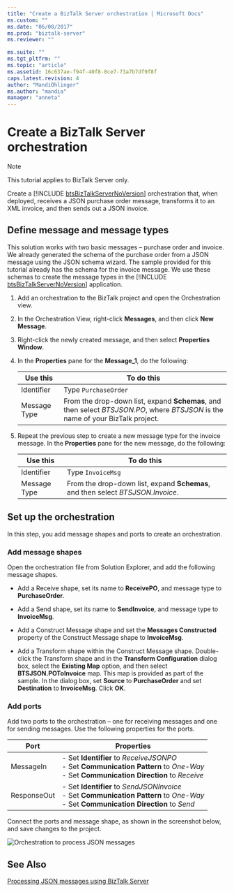 ```yaml
---
title: "Create a BizTalk Server orchestration | Microsoft Docs"
ms.custom: ""
ms.date: "06/08/2017"
ms.prod: "biztalk-server"
ms.reviewer: ""

ms.suite: ""
ms.tgt_pltfrm: ""
ms.topic: "article"
ms.assetid: 16c637ae-f94f-40f8-8ce7-73a7b7df9f8f
caps.latest.revision: 4
author: "MandiOhlinger"
ms.author: "mandia"
manager: "anneta"
---
```

# Create a BizTalk Server orchestration
> [!NOTE]
>  This tutorial applies to BizTalk Server only.  
  
 Create a [!INCLUDE [btsBizTalkServerNoVersion](../includes/btsbiztalkservernoversion-md.md)] orchestration that, when deployed, receives a JSON purchase order message, transforms it to an XML invoice, and then sends out a JSON invoice.  
  
## Define message and message types  
 This solution works with two basic messages – purchase order and invoice. We already generated the schema of the purchase order from a JSON message using the JSON schema wizard. The sample provided for this tutorial already has the schema for the invoice message. We use these schemas to create the message types in the [!INCLUDE [btsBizTalkServerNoVersion](../includes/btsbiztalkservernoversion-md.md)] application.  
  
1.  Add an orchestration to the BizTalk project and open the Orchestration view.  
  
2.  In the Orchestration View, right-click **Messages**, and then click **New Message**.  
  
3.  Right-click the newly created message, and then select **Properties Window**.  
  
4.  In the **Properties** pane for the **Message_1**, do the following:  
  
    |Use this|To do this|  
    |--------------|----------------|  
    |Identifier|Type `PurchaseOrder`|  
    |Message Type|From the drop-down list, expand **Schemas**, and then select *BTSJSON.PO*, where *BTSJSON* is the name of your BizTalk project.|  
  
5.  Repeat the previous step to create a new message type for the invoice message. In the **Properties** pane for the new message, do the following:  
  
    |Use this|To do this|  
    |--------------|----------------|  
    |Identifier|Type `InvoiceMsg`|  
    |Message Type|From the drop-down list, expand **Schemas**, and then select *BTSJSON.Invoice*.|  
  
## Set up the orchestration  
 In this step, you add message shapes and ports to create an orchestration.  
  
### Add message shapes  
 Open the orchestration file from Solution Explorer, and add the following message shapes.  
  
-   Add a Receive shape, set its name to **ReceivePO**, and message type to **PurchaseOrder**.  
  
-   Add a Send shape, set its name to **SendInvoice**, and message type to **InvoiceMsg**.  
  
-   Add a Construct Message shape and set the **Messages Constructed** property of the Construct Message shape to **InvoiceMsg**.  
  
-   Add a Transform shape within the Construct Message shape. Double-click the Transform shape and in the **Transform Configuration** dialog box, select the **Existing Map** option, and then select **BTSJSON.POToInvoice** map. This map is provided as part of the sample. In the dialog box, set **Source** to **PurchaseOrder** and set **Destination** to **InvoiceMsg**. Click **OK**.  
  
### Add ports  
 Add two ports to the orchestration – one for receiving messages and one for sending messages. Use the following properties for the ports.  
  
|Port|Properties|  
|----------|----------------|  
|MessageIn|-   Set **Identifier** to *ReceiveJSONPO*<br />-   Set **Communication Pattern** to *One-Way*<br />-   Set **Communication Direction** to *Receive*|  
|ResponseOut|-   Set **Identifier** to *SendJSONInvoice*<br />-   Set **Communication Pattern** to *One-Way*<br />-   Set **Communication Direction** to *Send*|  
  
 Connect the ports and message shape, as shown in the screenshot below, and save changes to the project.  
  
 ![Orchestration to process JSON messages](../core/media/btsjson-orchestration.png "BTSJSON_Orchestration")  
  
## See Also  
 [Processing JSON messages using BizTalk Server](../core/processing-json-messages-using-biztalk-server.md)